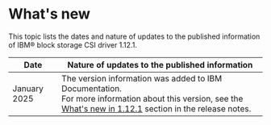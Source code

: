 # What's new

This topic lists the dates and nature of updates to the published information of IBM® block storage CSI driver 1.12.1.

| Date            | Nature of updates to the published information                                                                                                                                                          |
|-----------------|---------------------------------------------------------------------------------------------------------------------------------------------------------------------------------------------------------|
| January 2025    | The version information was added to IBM Documentation.<br>For more information about this version, see the [What's new in 1.12.1](../content/release_notes/whats_new.md) section in the release notes. |

